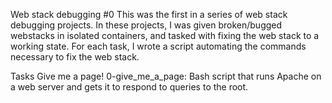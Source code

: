 Web stack debugging #0
This was the first in a series of web stack debugging projects. In these projects, I was given broken/bugged webstacks in isolated containers, and tasked with fixing the web stack to a working state. For each task, I wrote a script automating the commands necessary to fix the web stack.

Tasks
Give me a page!
0-give_me_a_page: Bash script that runs Apache on a web server and gets it to respond to queries to the root.
